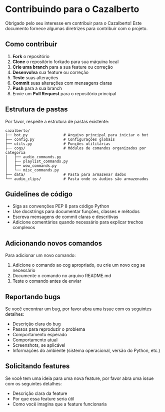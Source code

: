 # Contribuindo para o Cazalberto

Obrigado pelo seu interesse em contribuir para o Cazalberto! Este documento fornece algumas diretrizes para contribuir com o projeto.

## Como contribuir

1. **Fork** o repositório
2. **Clone** o repositório forkado para sua máquina local
3. **Crie uma branch** para a sua feature ou correção
4. **Desenvolva** sua feature ou correção
5. **Teste** suas alterações
6. **Commit** suas alterações com mensagens claras
7. **Push** para a sua branch
8. Envie um **Pull Request** para o repositório principal

## Estrutura de pastas

Por favor, respeite a estrutura de pastas existente:

```
cazalberto/
├── bot.py                # Arquivo principal para iniciar o bot
├── config.py             # Configurações globais
├── utils.py              # Funções utilitárias
├── cogs/                 # Módulos de comandos organizados por categoria
│   ├── audio_commands.py
│   ├── playlist_commands.py
│   ├── wow_commands.py
│   └── misc_commands.py
├── data/                 # Pasta para armazenar dados
└── audio_clips/          # Pasta onde os áudios são armazenados
```

## Guidelines de código

- Siga as convenções PEP 8 para código Python
- Use docstrings para documentar funções, classes e métodos
- Escreva mensagens de commit claras e descritivas
- Adicione comentários quando necessário para explicar trechos complexos

## Adicionando novos comandos

Para adicionar um novo comando:

1. Adicione o comando ao cog apropriado, ou crie um novo cog se necessário
2. Documente o comando no arquivo README.md
3. Teste o comando antes de enviar

## Reportando bugs

Se você encontrar um bug, por favor abra uma issue com os seguintes detalhes:

- Descrição clara do bug
- Passos para reproduzir o problema
- Comportamento esperado
- Comportamento atual
- Screenshots, se aplicável
- Informações do ambiente (sistema operacional, versão do Python, etc.)

## Solicitando features

Se você tem uma ideia para uma nova feature, por favor abra uma issue com os seguintes detalhes:

- Descrição clara da feature
- Por que essa feature seria útil
- Como você imagina que a feature funcionaria
